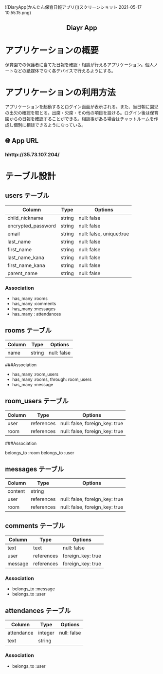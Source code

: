 ![DiaryApp(かんたん保育日報アプリ)](スクリーンショット 2021-05-17 10.55.15.png)

<h2 align="center">Diayr App</h2>

# アプリケーションの概要
保育園での保護者に当てた日報を確認・相談が行えるアプリケーション。個人ノートなどの紙媒体でなく各デバイスで行えるようにする。

# アプリケーションの利用方法
アプリケーションを起動するとログイン画面が表示される。また、当日朝に園児の出欠の確認を取とる。出席・欠席・その他の項目を設ける。ログイン後は保育園からの日報を確認することができる。相談事がある場合はチャットルームを作成し個別に相談できるようになっている。

## 🌐 App URL

### **hhttp://35.73.107.204/**  




# テーブル設計

## users テーブル

| Column                  | Type   | Options                  |
| ----------------------- | ------ | ------------------------ |
| child_nickname          | string | null: false              |
| encrypted_password      | string | null: false              |
| email                   | string | null: false, unique:true |
| last_name               | string | null: false              |
| first_name              | string | null: false              |
| last_name_kana          | string | null: false              |
| first_name_kana         | string | null: false              |
| parent_name             | string | null: false              |

### Association

- has_many :rooms
- has_many :comments
- has_many :messages
- has_many : attendances

## rooms テーブル

| Column   | Type   | Options     |
| -------  | -----  | ----------  |
| name     | string | null: false |

###Association

- has_many :room_users
- has_many :rooms, through: room_users
- has_many :message

## room_users テーブル

| Column   | Type       | Options                        |
| -------- | ---------- | ------------------------------ |
| user     | references | null: false, foreign_key: true |
| room     | references | null: false, foreign_key: true |

###Association

belongs_to :room
belongs_to :user 

## messages テーブル

| Column   | Type       | Options                        |
| -------- | ---------- | ------------------------------ |
| content  | string     |                                |
| user     | references | null: false, foreign_key: true |
| room     | references | null: false, foreign_key: true |



## comments テーブル

| Column      | Type       | Options                      |
| ----------- | ---------- | ---------------------------- |
| text        | text       | null: false                  |
| user        | references | foreign_key: true            |
| message     | references | foreign_key: true            |

### Association

- belongs_to :message
- belongs_to :user


## attendances テーブル

| Column     | Type       | Options      |
| ---------- | ---------- | ------------ |
| attendance | integer    | null: false  |
| text       | string     |              |

### Association


- belongs_to :user
